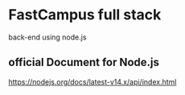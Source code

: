 # FastCampus full stack

back-end using node.js

## official Document for Node.js

https://nodejs.org/docs/latest-v14.x/api/index.html

